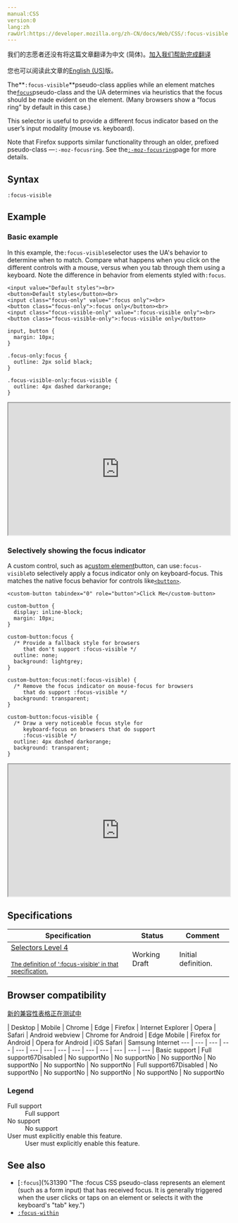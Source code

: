 ```yaml
---
manual:CSS
version:0
lang:zh
rawUrl:https://developer.mozilla.org/zh-CN/docs/Web/CSS/:focus-visible
---
```




<bdi>我们的志愿者还没有将这篇文章翻译为<bdi>中文 (简体)</bdi>。[加入我们帮助完成翻译](%32735 "")<br></br>您也可以阅读此文章的[English (US)](%32736 "")版。</bdi>






The**`:focus-visible`**pseudo-class applies while an element matches the[`focus`](%32737 "The documentation about this has not yet been written; please consider contributing!")pseudo-class and the UA determines via heuristics that the focus should be made evident on the element. (Many browsers show a “focus ring” by default in this case.)



This selector is useful to provide a different focus indicator based on the user’s input modality (mouse vs. keyboard).



Note that Firefox supports similar functionality through an older, prefixed pseudo-class —`:-moz-focusring`. See the[`:-moz-focusring`](%32738 "The :-moz-focusring CSS pseudo-class is a Mozilla extension that is similar to the :focus pseudo-class, but it only matches an element if it's currently focused and a focus ring or other indicator should be drawn around it.")page for more details.


## Syntax<a name="Syntax"></a>

```
:focus-visible
```

## Example<a name="Example"></a>

### Basic example<a name="Basic_example"></a>


In this example, the`:focus-visible`selector uses the UA&#39;s behavior to determine when to match. Compare what happens when you click on the different controls with a mouse, versus when you tab through them using a keyboard. Note the difference in behavior from elements styled with`:focus`.


```
<input value="Default styles"><br>
<button>Default styles</button><br>
<input class="focus-only" value=":focus only"><br>
<button class="focus-only">:focus only</button><br>
<input class="focus-visible-only" value=":focus-visible only"><br>
<button class="focus-visible-only">:focus-visible only</button>
```

```
input, button {
  margin: 10px;
}

.focus-only:focus {
  outline: 2px solid black;  
}

.focus-visible-only:focus-visible {
  outline: 4px dashed darkorange;
}
```


<iframe src='https://mdn.mozillademos.org/en-US/docs/Web/CSS/:focus-visible$samples/Basic_example?revision=1393250' width='100%' height='300'></iframe>



### Selectively showing the focus indicator<a name="Selectively_showing_the_focus_indicator"></a>


A custom control, such as a[custom element](%32739 "")button, can use`:focus-visible`to selectively apply a focus indicator only on keyboard-focus. This matches the native focus behavior for controls like[`<button>`](%23957 "The HTML <button> element represents a clickable button, which can be used in forms, or anywhere in a document that needs simple, standard button functionality.").


```
<custom-button tabindex="0" role="button">Click Me</custom-button>
```

```
custom-button {
  display: inline-block;
  margin: 10px;
}

custom-button:focus {
  /* Provide a fallback style for browsers
     that don't support :focus-visible */
  outline: none;
  background: lightgrey;
}

custom-button:focus:not(:focus-visible) {
  /* Remove the focus indicator on mouse-focus for browsers
     that do support :focus-visible */
  background: transparent;
}

custom-button:focus-visible {
  /* Draw a very noticeable focus style for
     keyboard-focus on browsers that do support
     :focus-visible */
  outline: 4px dashed darkorange;
  background: transparent;
}
```


<iframe src='https://mdn.mozillademos.org/en-US/docs/Web/CSS/:focus-visible$samples/Selectively_showing_the_focus_indicator?revision=1393250' width='100%' height='300'></iframe>



## Specifications<a name="Specifications"></a>

Specification | Status | Comment 
 ---  |  ---  |  ---  | 
[Selectors Level 4<br></br><small>The definition of &#39;:focus-visible&#39; in that specification.</small>](%32740 "") | Working Draft | Initial definition. 


## Browser compatibility<a name="Browser_compatibility"></a>
[新的兼容性表格正在测试中<i></i>](%3360 "")

 | <abbr>Desktop<i></i></abbr> | <abbr>Mobile<i></i></abbr> 
 | <abbr>Chrome<i></i></abbr> | <abbr>Edge<i></i></abbr> | <abbr>Firefox<i></i></abbr> | <abbr>Internet Explorer<i></i></abbr> | <abbr>Opera<i></i></abbr> | <abbr>Safari<i></i></abbr> | <abbr>Android webview<i></i></abbr> | <abbr>Chrome for Android<i></i></abbr> | <abbr>Edge Mobile<i></i></abbr> | <abbr>Firefox for Android<i></i></abbr> | <abbr>Opera for Android<i></i></abbr> | <abbr>iOS Safari<i></i></abbr> | <abbr>Samsung Internet<i></i></abbr> 
 ---  |  ---  |  ---  |  ---  |  ---  |  ---  |  ---  |  ---  |  ---  |  ---  |  ---  |  ---  |  ---  |  ---  | 
Basic support | <abbr>Full support</abbr>67<abbr>Disabled<i></i></abbr> | <abbr>No support</abbr>No | <abbr>No support</abbr>No | <abbr>No support</abbr>No | <abbr>No support</abbr>No | <abbr>No support</abbr>No | <abbr>No support</abbr>No | <abbr>Full support</abbr>67<abbr>Disabled<i></i></abbr> | <abbr>No support</abbr>No | <abbr>No support</abbr>No | <abbr>No support</abbr>No | <abbr>No support</abbr>No | <abbr>No support</abbr>No 


### Legend<a name="Legend"></a>
<dl><dt id=''><abbr>Full support</abbr></dt><dd>Full support</dd><dt id=''><abbr>No support</abbr></dt><dd>No support</dd><dt id=''><abbr>User must explicitly enable this feature.<i></i></abbr></dt><dd>User must explicitly enable this feature.</dd></dl>

## See also<a name="See_also"></a>

* [`:focus`](%31390 "The :focus CSS pseudo-class represents an element (such as a form input) that has received focus. It is generally triggered when the user clicks or taps on an element or selects it with the keyboard's "tab" key.")
* [`:focus-within`](%32741 "The :focus-within CSS pseudo-class represents an element that has received focus or contains an element that has received focus. In other words, it represents an element that is itself matched by the :focus pseudo-class or has a descendant that is matched by :focus. (This includes descendants in shadow trees.)")



